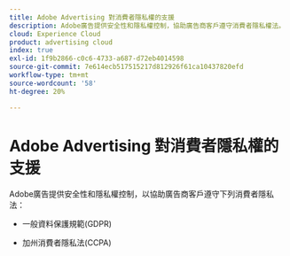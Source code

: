 ```yaml
---
title: Adobe Advertising 對消費者隱私權的支援
description: Adobe廣告提供安全性和隱私權控制，協助廣告商客戶遵守消費者隱私權法。
cloud: Experience Cloud
product: advertising cloud
index: true
exl-id: 1f9b2866-c0c6-4733-a687-d72eb4014598
source-git-commit: 7e614ecb517515217d812926f61ca10437820efd
workflow-type: tm+mt
source-wordcount: '58'
ht-degree: 20%

---
```


# Adobe Advertising 對消費者隱私權的支援

Adobe廣告提供安全性和隱私權控制，以協助廣告商客戶遵守下列消費者隱私法：

* 一般資料保護規範(GDPR)

* 加州消費者隱私法(CCPA)
